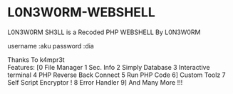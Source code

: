 # L0N3W0RM-WEBSHELL

L0N3W0RM SH3LL is a Recoded PHP WEBSHELL By L0N3W0RM

username :aku
password :dia
 
Thanks To k4mpr3t  
Features:
[0 File Manager
 1 Sec. Info
 2 Simply Database
 3 Interactive terminal
 4 PHP Reverse Back Connect
 5 Run PHP Code
 6] Custom Toolz
 7 Self Script Encryptor !
 8 Error Handler
 9] And Many More !!!
